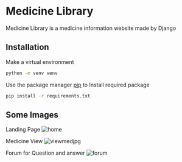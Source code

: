 # Medicine Library

Medicine Library is a medicine information website made by Django 

## Installation


Make a virtual environment
```bash
python -m venv venv
```
Use the package manager [pip](https://pip.pypa.io/en/stable/) to
Install required package
```bash
pip install -r requirements.txt
```

## Some Images

Landing Page
![home](https://user-images.githubusercontent.com/50355854/133898349-efd469b7-ad16-49e7-95b4-b0e8c90276fe.png)



Medicine View
![viewmedjpg](https://user-images.githubusercontent.com/50355854/133898375-5dc2097d-f390-427d-ae65-881b77f91a75.jpg)


Forum for Question and answer
![forum](https://user-images.githubusercontent.com/50355854/133898400-c037bfd1-e0ea-4b6e-965f-3d6360547de4.png)



